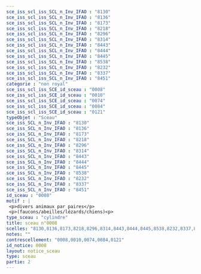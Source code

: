 ```yaml
---
sce_iss_scl_iss_SCL_n_Inv_IFAO : "8130"
sce_iss_scl_iss_SCL_n_Inv_IFAO : "8136"
sce_iss_scl_iss_SCL_n_Inv_IFAO : "8173"
sce_iss_scl_iss_SCL_n_Inv_IFAO : "8218"
sce_iss_scl_iss_SCL_n_Inv_IFAO : "8296"
sce_iss_scl_iss_SCL_n_Inv_IFAO : "8314"
sce_iss_scl_iss_SCL_n_Inv_IFAO : "8443"
sce_iss_scl_iss_SCL_n_Inv_IFAO : "8444"
sce_iss_scl_iss_SCL_n_Inv_IFAO : "8445"
sce_iss_scl_iss_SCL_n_Inv_IFAO : "8538"
sce_iss_scl_iss_SCL_n_Inv_IFAO : "8232"
sce_iss_scl_iss_SCL_n_Inv_IFAO : "8337"
sce_iss_scl_iss_SCL_n_Inv_IFAO : "8451"
categorie : "non royal"
sce_iss_scl_iss_SCE_id_sceau : "0008"
sce_iss_scl_iss_SCE_id_sceau : "0010"
sce_iss_scl_iss_SCE_id_sceau : "0074"
sce_iss_scl_iss_SCE_id_sceau : "0084"
sce_iss_scl_iss_SCE_id_sceau : "0121"
typeObjet : "Sceau"
sce_iss_SCL_n_Inv_IFAO : "8130"
sce_iss_SCL_n_Inv_IFAO : "8136"
sce_iss_SCL_n_Inv_IFAO : "8173"
sce_iss_SCL_n_Inv_IFAO : "8218"
sce_iss_SCL_n_Inv_IFAO : "8296"
sce_iss_SCL_n_Inv_IFAO : "8314"
sce_iss_SCL_n_Inv_IFAO : "8443"
sce_iss_SCL_n_Inv_IFAO : "8444"
sce_iss_SCL_n_Inv_IFAO : "8445"
sce_iss_SCL_n_Inv_IFAO : "8538"
sce_iss_SCL_n_Inv_IFAO : "8232"
sce_iss_SCL_n_Inv_IFAO : "8337"
sce_iss_SCL_n_Inv_IFAO : "8451"
id_sceau : "0008"
motif : |
 <p>divers animaux par paires</p>
 <p>(faucons/abeilles/lézards/chiens)<p>
type_sceau : "cylindre"
title: sceau n°0008
scelles: "8130,8136,8173,8218,8296,8314,8443,8444,8445,8538,8232,8337,8451"
notes: ""
contrescellement: "0008,0010,0074,0084,0121"
id_notice: 0008
layout: notice_sceau
type: sceau
partie: 2
---
```

